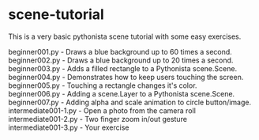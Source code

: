 scene-tutorial
==============

This is a very basic pythonista scene tutorial with some easy exercises.

beginner001.py - Draws a blue background up to 60 times a second.<br />
beginner002.py - Draws a blue background up to 20 times a second.<br />
beginner003.py - Adds a filled rectangle to a Pythonista scene.Scene.<br />
beginner004.py - Demonstrates how to keep users touching the screen.<br />
beginner005.py - Touching a rectangle changes it's color.<br />
beginner006.py - Adding a scene.Layer to a Pythonista scene.Scene.<br />
beginner007.py - Adding alpha and scale animation to circle button/image.<br />
intermediate001-1.py - Open a photo from the camera roll<br />
intermediate001-2.py - Two finger zoom in/out gesture<br />
intermediate001-3.py - Your exercise<br />
